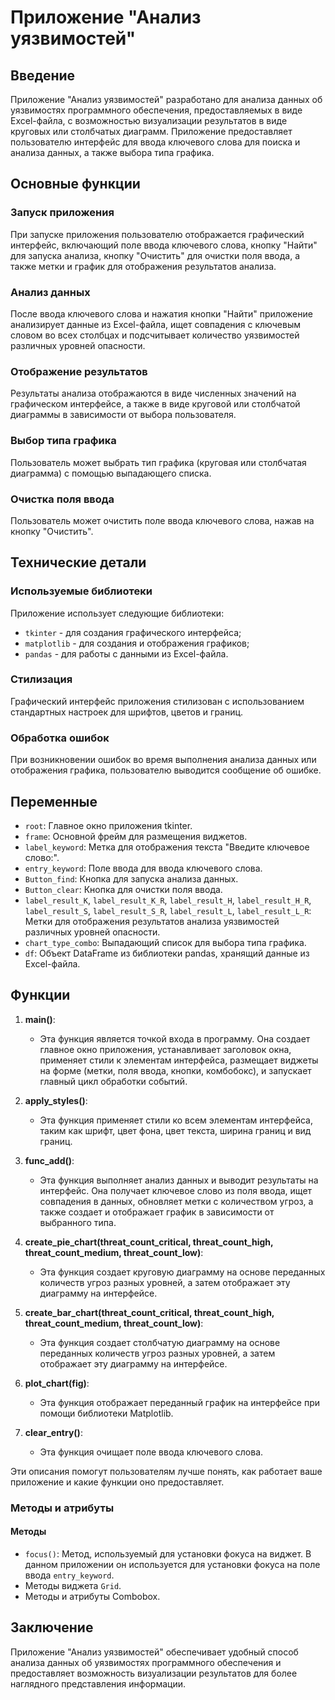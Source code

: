 # Приложение "Анализ уязвимостей"

## Введение

Приложение "Анализ уязвимостей" разработано для анализа данных об уязвимостях программного обеспечения, предоставляемых в виде Excel-файла, с возможностью визуализации результатов в виде круговых или столбчатых диаграмм. Приложение предоставляет пользователю интерфейс для ввода ключевого слова для поиска и анализа данных, а также выбора типа графика.

## Основные функции

### Запуск приложения

При запуске приложения пользователю отображается графический интерфейс, включающий поле ввода ключевого слова, кнопку "Найти" для запуска анализа, кнопку "Очистить" для очистки поля ввода, а также метки и график для отображения результатов анализа.

### Анализ данных

После ввода ключевого слова и нажатия кнопки "Найти" приложение анализирует данные из Excel-файла, ищет совпадения с ключевым словом во всех столбцах и подсчитывает количество уязвимостей различных уровней опасности.

### Отображение результатов

Результаты анализа отображаются в виде численных значений на графическом интерфейсе, а также в виде круговой или столбчатой диаграммы в зависимости от выбора пользователя.

### Выбор типа графика

Пользователь может выбрать тип графика (круговая или столбчатая диаграмма) с помощью выпадающего списка.

### Очистка поля ввода

Пользователь может очистить поле ввода ключевого слова, нажав на кнопку "Очистить".

## Технические детали

### Используемые библиотеки

Приложение использует следующие библиотеки:
- `tkinter` - для создания графического интерфейса;
- `matplotlib` - для создания и отображения графиков;
- `pandas` - для работы с данными из Excel-файла.

### Стилизация

Графический интерфейс приложения стилизован с использованием стандартных настроек для шрифтов, цветов и границ.

### Обработка ошибок

При возникновении ошибок во время выполнения анализа данных или отображения графика, пользователю выводится сообщение об ошибке.

## Переменные

- `root`: Главное окно приложения tkinter.
- `frame`: Основной фрейм для размещения виджетов.
- `label_keyword`: Метка для отображения текста "Введите ключевое слово:".
- `entry_keyword`: Поле ввода для ввода ключевого слова.
- `Button_find`: Кнопка для запуска анализа данных.
- `Button_clear`: Кнопка для очистки поля ввода.
- `label_result_K`, `label_result_K_R`, `label_result_H`, `label_result_H_R`, `label_result_S`, `label_result_S_R`, `label_result_L`, `label_result_L_R`: Метки для отображения результатов анализа уязвимостей различных уровней опасности.
- `chart_type_combo`: Выпадающий список для выбора типа графика.
- `df`: Объект DataFrame из библиотеки pandas, хранящий данные из Excel-файла.

## Функции 

1. **main()**:
   - Эта функция является точкой входа в программу. Она создает главное окно приложения, устанавливает заголовок окна, применяет стили к элементам интерфейса, размещает виджеты на форме (метки, поля ввода, кнопки, комбобокс), и запускает главный цикл обработки событий.

2. **apply_styles()**:
   - Эта функция применяет стили ко всем элементам интерфейса, таким как шрифт, цвет фона, цвет текста, ширина границ и вид границ.

3. **func_add()**:
   - Эта функция выполняет анализ данных и выводит результаты на интерфейс. Она получает ключевое слово из поля ввода, ищет совпадения в данных, обновляет метки с количеством угроз, а также создает и отображает график в зависимости от выбранного типа.

4. **create_pie_chart(threat_count_critical, threat_count_high, threat_count_medium, threat_count_low)**:
   - Эта функция создает круговую диаграмму на основе переданных количеств угроз разных уровней, а затем отображает эту диаграмму на интерфейсе.

5. **create_bar_chart(threat_count_critical, threat_count_high, threat_count_medium, threat_count_low)**:
   - Эта функция создает столбчатую диаграмму на основе переданных количеств угроз разных уровней, а затем отображает эту диаграмму на интерфейсе.

6. **plot_chart(fig)**:
   - Эта функция отображает переданный график на интерфейсе при помощи библиотеки Matplotlib.

7. **clear_entry()**:
   - Эта функция очищает поле ввода ключевого слова.

Эти описания помогут пользователям лучше понять, как работает ваше приложение и какие функции оно предоставляет.


### Методы и атрибуты

#### Методы

- `focus()`: Метод, используемый для установки фокуса на виджет. В данном приложении он используется для установки фокуса на поле ввода `entry_keyword`.
- Методы виджета `Grid`.
- Методы и атрибуты Combobox.

## Заключение

Приложение "Анализ уязвимостей" обеспечивает удобный способ анализа данных об уязвимостях программного обеспечения и предоставляет возможность визуализации результатов для более наглядного представления информации.
